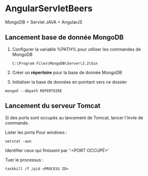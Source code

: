 # AngularServletBeers
MongoDB + Servlet JAVA + AngularJS 

## Lancement base de donnée MongoDB

1. Configurer la variable %PATH% pour utiliser les commandes de MongoDB
  
   ```
   C:\Program Files\MongoDB\Server\3.2\bin
   ```

2. Créer un **répertoire** pour la base de donnée MongoDB
3. Initialiser la base de données en pointant vers ce dossier

```
mongod --dbpath REPERTOIRE
```

## Lancement du serveur Tomcat

Si des ports sont occupés au lancement de Tomcat, lancer l'invte de commande.

Lister les ports
Pour windows : 

```
netstat -aon
```

Identifier ceux qui finissent par ':<PORT OCCUPÉ>'

Tuer le processus : 

```
taskkill /f /pid <PROCESS ID>
```
